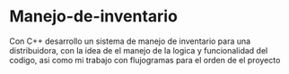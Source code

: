 # Manejo-de-inventario
Con C++ desarrollo un sistema de manejo de inventario para una distribuidora, con la idea de el manejo de la logica y funcionalidad del codigo, asi como mi trabajo con flujogramas para el orden de el proyecto
